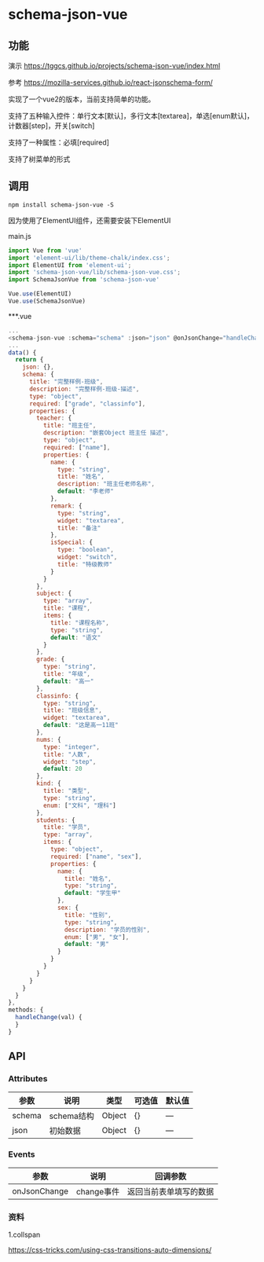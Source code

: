 # schema-json-vue

## 功能
演示 https://tggcs.github.io/projects/schema-json-vue/index.html

参考 https://mozilla-services.github.io/react-jsonschema-form/

实现了一个vue2的版本，当前支持简单的功能。

支持了五种输入控件：单行文本[默认]，多行文本[textarea]，单选[enum默认]，计数器[step]，开关[switch]

支持了一种属性：必填[required]

支持了树菜单的形式


## 调用
```shell
npm install schema-json-vue -S
```
因为使用了ElementUI组件，还需要安装下ElementUI

main.js
``` javascript
import Vue from 'vue'
import 'element-ui/lib/theme-chalk/index.css';
import ElementUI from 'element-ui';
import 'schema-json-vue/lib/schema-json-vue.css';
import SchemaJsonVue from 'schema-json-vue'

Vue.use(ElementUI)
Vue.use(SchemaJsonVue)
```
***.vue
``` javascript
...
<schema-json-vue :schema="schema" :json="json" @onJsonChange="handleChange"/>
...
data() {
  return {
    json: {},
    schema: {
      title: "完整样例-班级",
      description: "完整样例-班级-描述",
      type: "object",
      required: ["grade", "classinfo"],
      properties: {
        teacher: {
          title: "班主任",
          description: "嵌套Object 班主任 描述",
          type: "object",
          required: ["name"],
          properties: {
            name: {
              type: "string",
              title: "姓名",
              description: "班主任老师名称",
              default: "李老师"
            },
            remark: {
              type: "string",
              widget: "textarea",
              title: "备注"
            },
            isSpecial: {
              type: "boolean",
              widget: "switch",
              title: "特级教师"
            }
          }
        },
        subject: {
          type: "array",
          title: "课程",
          items: {
            title: "课程名称",
            type: "string",
            default: "语文"
          }
        },
        grade: {
          type: "string",
          title: "年级",
          default: "高一"
        },
        classinfo: {
          type: "string",
          title: "班级信息",
          widget: "textarea",
          default: "这是高一11班"
        },
        nums: {
          type: "integer",
          title: "人数",
          widget: "step",
          default: 20
        },
        kind: {
          title: "类型",
          type: "string",
          enum: ["文科", "理科"]
        },
        students: {
          title: "学员",
          type: "array",
          items: {
            type: "object",
            required: ["name", "sex"],
            properties: {
              name: {
                title: "姓名",
                type: "string",
                default: "学生甲"
              },
              sex: {
                title: "性别",
                type: "string",
                description: "学员的性别",
                enum: ["男", "女"],
                default: "男"
              }
            }
          }
        }
      }
    }
  }
},
methods: {
  handleChange(val) {
  }
}

```

## API

### Attributes
| 参数          | 说明            | 类型            | 可选值                 | 默认值   |
|------------- |---------------- |---------------- |---------------------- |-------- |
| schema       | schema结构       | Object         |          {}           |    —    |
| json     | 初始数据          | Object         |         {}             |     —    |

### Events
| 参数          | 说明            | 回调参数           |
|------------- |---------------- |---------------- |
| onJsonChange | change事件       | 返回当前表单填写的数据   |


### 资料

1.collspan

https://css-tricks.com/using-css-transitions-auto-dimensions/